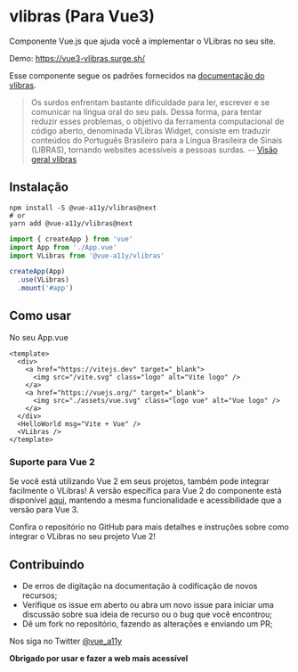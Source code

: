 # vlibras (Para Vue3)
Componente Vue.js que ajuda você a implementar o VLibras no seu site.

Demo: https://vue3-vlibras.surge.sh/

Esse componente segue os padrões fornecidos na [documentação do vlibras](https://www.vlibras.gov.br/doc/widget/index.html).

> Os surdos enfrentam bastante dificuldade para ler, escrever e se comunicar na língua oral do seu país. Dessa forma, para tentar reduzir esses problemas, o objetivo da ferramenta computacional de código aberto, denominada VLibras Widget, consiste em traduzir conteúdos do Português Brasileiro para a Língua Brasileira de Sinais (LIBRAS), tornando websites acessíveis a pessoas surdas. -- [Visão geral vlibras](https://www.vlibras.gov.br/doc/widget/introduction/overview.html)

## Instalação

```shell
npm install -S @vue-a11y/vlibras@next
# or
yarn add @vue-a11y/vlibras@next
``` 

```js
import { createApp } from 'vue'
import App from './App.vue'
import VLibras from '@vue-a11y/vlibras'

createApp(App)
  .use(VLibras)
  .mount('#app')
```

## Como usar
No seu App.vue

```vue
<template>
  <div>
    <a href="https://vitejs.dev" target="_blank">
      <img src="/vite.svg" class="logo" alt="Vite logo" />
    </a>
    <a href="https://vuejs.org/" target="_blank">
      <img src="./assets/vue.svg" class="logo vue" alt="Vue logo" />
    </a>
  </div>
  <HelloWorld msg="Vite + Vue" />
  <VLibras />
</template>
```

### Suporte para Vue 2

Se você está utilizando Vue 2 em seus projetos, também pode integrar facilmente o VLibras! A versão específica para Vue 2 do componente está disponível [aqui](https://github.com/vue-a11y/vue-vlibras/tree/vue-2), mantendo a mesma funcionalidade e acessibilidade que a versão para Vue 3.

Confira o repositório no GitHub para mais detalhes e instruções sobre como integrar o VLibras no seu projeto Vue 2!

## Contribuindo

- De erros de digitação na documentação à codificação de novos recursos;
- Verifique os issue em aberto ou abra um novo issue para iniciar uma discussão sobre sua ideia de recurso ou o bug que você encontrou;
- Dê um fork no repositório, fazendo as alterações e enviando um PR;

Nos siga no Twitter [@vue_a11y](https://twitter.com/vue_a11y)

**Obrigado por usar e fazer a web mais acessível**
